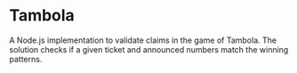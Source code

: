 # Tambola
A Node.js implementation to validate claims in the game of Tambola. The solution checks if a given ticket and announced numbers match the winning patterns.
